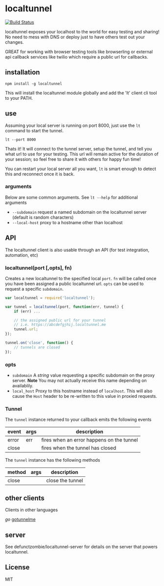 # localtunnel

[![Build Status](https://travis-ci.org/localtunnel/localtunnel.svg?branch=master)](https://travis-ci.org/localtunnel/localtunnel)

localtunnel exposes your localhost to the world for easy testing and sharing! No need to mess with DNS or deploy just to have others test out your changes.

GREAT for working with browser testing tools like browserling or external api callback services like twilio which require a public url for callbacks.

## installation ##

```
npm install -g localtunnel
```

This will install the localtunnel module globally and add the 'lt' client cli tool to your PATH.

## use ##

Assuming your local server is running on port 8000, just use the ```lt``` command to start the tunnel.

```
lt --port 8000
```

Thats it! It will connect to the tunnel server, setup the tunnel, and tell you what url to use for your testing. This url will remain active for the duration of your session; so feel free to share it with others for happy fun time!

You can restart your local server all you want, ```lt``` is smart enough to detect this and reconnect once it is back.

### arguments

Below are some common arguments. See `lt --help` for additional arguments

* `--subdomain` request a named subdomain on the localtunnel server (default is random characters)
* `--local-host` proxy to a hostname other than localhost

## API ##

The localtunnel client is also usable through an API (for test integration, automation, etc)

### localtunnel(port [,opts], fn)

Creates a new localtunnel to the specified local `port`. `fn` will be called once you have been assigned a public localtunnel url. `opts` can be used to request a specific `subdomain`.

```javascript
var localtunnel = require('localtunnel');

var tunnel = localtunnel(port, function(err, tunnel) {
    if (err) ...

    // the assigned public url for your tunnel
    // i.e. https://abcdefgjhij.localtunnel.me
    tunnel.url;
});

tunnel.on('close', function() {
    // tunnels are closed
});
```

### opts

* `subdomain` A *string* value requesting a specific subdomain on the proxy server. **Note** You may not actually receive this name depending on availablily.
* `local_host` Proxy to this hostname instead of `localhost`. This will also cause the `Host` header to be re-written to this value in proxied requests.

### Tunnel

The `tunnel` instance returned to your callback emits the following events

|event|args|description|
|----|----|----|
|error|err|fires when an error happens on the tunnel|
|close||fires when the tunnel has closed|

The `tunnel` instance has the following methods

|method|args|description|
|----|----|----|
|close||close the tunnel|

## other clients ##

Clients in other languages

*go* [gotunnelme](https://github.com/NoahShen/gotunnelme)

## server ##

See defunctzombie/localtunnel-server for details on the server that powers localtunnel.

## License ##
MIT
